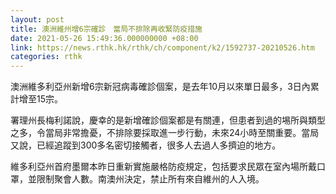 ```yaml
---
layout: post
title: 澳洲維州增6宗確診　當局不排除再收緊防疫措施
date: 2021-05-26 15:49:36.000000000 +08:00
link: https://news.rthk.hk/rthk/ch/component/k2/1592737-20210526.htm
categories: rthk
---
```


澳洲維多利亞州新增6宗新冠病毒確診個案，是去年10月以來單日最多，3日內累計增至15宗。

署理州長梅利諾說，慶幸的是新增確診個案都是有關連，但患者到過的埸所與類型之多，令當局非常擔憂，不排除要採取進一步行動，未來24小時至關重要。當局又說，已經追蹤到300多名密切接觸者，很多人去過人多擠迫的地方。

維多利亞州首府墨爾本昨日重新實施嚴格防疫規定，包括要求民眾在室內場所戴口罩，並限制聚會人數。南澳州決定，禁止所有來自維州的人入境。
